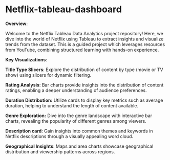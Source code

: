 # Netflix-tableau-dashboard

**Overview**:

Welcome to the Netflix Tableau Data Analytics project repository! Here, we dive into the world of Netflix using Tableau to extract insights and visualize trends from the dataset. This is a  guided project which leverages resources from YouTube, combining structured learning with hands-on experience.

**Key Visualizations**:

**Title Type Slicers**: Explore the distribution of content by type (movie or TV show) using slicers for dynamic filtering.

**Rating Analysis**: Bar charts provide insights into the distribution of content ratings, enabling a deeper understanding of audience preferences.

**Duration Distribution:** Utilize cards to display key metrics such as average duration, helping to understand the length of content available.

**Genre Exploration:** Dive into the genre landscape with interactive bar charts, revealing the popularity of different genres among viewers.

**Description card**: Gain insights into common themes and keywords in Netflix descriptions through a visually appealing word cloud.

**Geographical Insights**: Maps and area charts showcase geographical distribution and viewership patterns across regions.
